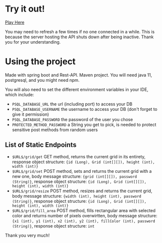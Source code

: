 # Try it out!

[Play Here](https://pixel.edgarbaudry.dev)

You may need to refresh a few times if no one connected in a while. This is because the server hosting the API shuts down after being inactive.
Thank you for your understanding.

# Using the project

Made with spring boot and Rest-API.
Maven project.
You will need java 11, postgresql, and you might need npm. 

You will also need to set the different environment variables in your IDE, which include:
 - `PSQL_DATABASE_URL` the url (including port) to access your DB
 - `PSQL_DATABASE_USERNAME` the username to access your DB (don't forget to give it permission)
 - `PSQL_DATABASE_PASSWORD` the password of the user you chose
 - `PROTECTED_METHOD_PASSWORD` a String you get to pick, is needed to protect sensitive post methods from random users

## List of Static Endpoints
 - `$URL$/grid/get` GET method, returns the current grid in its entirety, response object structure: `{id (Long), Grid (int[][]), height (int), width (int)}`
 - `$URL$/grid/set` POST method, sets and returns the current grid with a new one, body message structure: `{grid (int[][]), password (String)}`, response object structure: `{id (Long), Grid (int[][]), height (int), width (int)}`
 - `$URL$/grid/resize` POST method, resizes and returns the current grid, body message structure: `{width (int), height (int), password (String)}`, response object structure: `{id (Long), Grid (int[][]), height (int), width (int)}`
 - `$URL$/grid/fill_area` POST method, fills rectangular area with selected color and returns number of pixels overwirtten, body message structure: `{x1 (int), y1 (int), x2 (int), y2 (int), fillColor (int), password (String)}`, response object structure: `int` 

Thank you very much!
